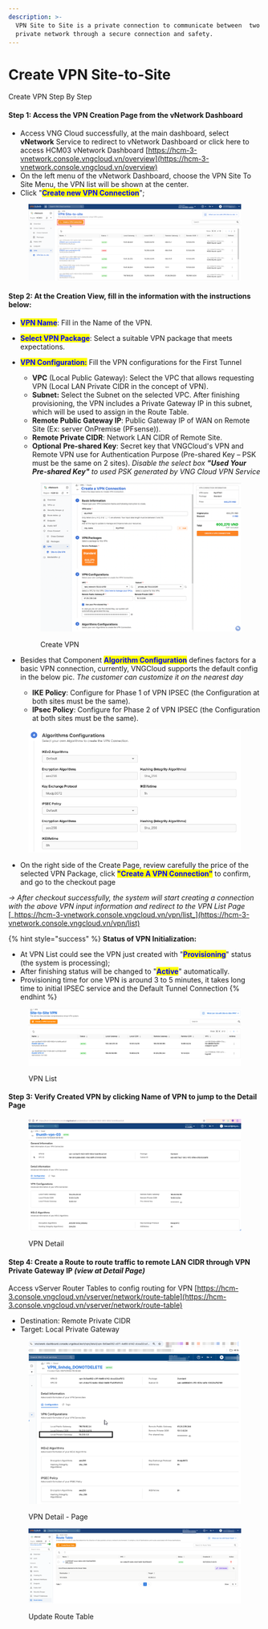 ```yaml
---
description: >-
  VPN Site to Site is a private connection to communicate between  two or more
  private network through a secure connection and safety.
---
```


# Create VPN Site-to-Site

Create VPN Step By Step

#### **Step 1:** Access the VPN Creation Page from the vNetwork Dashboard

* Access VNG Cloud successfully, at the main dashboard, select **vNetwork** Service to redirect to vNetwork Dashboard or click here to access HCM03 vNetwork Dashboard [https://hcm-3-vnetwork.console.vngcloud.vn/overview](https://hcm-3-vnetwork.console.vngcloud.vn/overview)
* On the left menu of the vNetwork Dashboard, choose the VPN Site To Site Menu, the VPN list will be shown at the center.
* Click "<mark style="color:blue;">**Create new VPN Connection**</mark>";

<figure><img src="../../.gitbook/assets/1 (2).png" alt=""><figcaption></figcaption></figure>

#### **Step 2:** At the Creation View, fill in the information with the instructions below:

* <mark style="color:blue;">**VPN Name**</mark>: Fill in the Name of the VPN.
* <mark style="color:blue;">**Select VPN Package**</mark>: Select a suitable VPN package that meets expectations.
*   <mark style="color:blue;">**VPN Configuration:**</mark> Fill the VPN configurations for the First Tunnel

    * **VPC** (Local Public Gateway): Select the VPC that allows requesting VPN (Local LAN Private CIDR in the concept of VPN).
    * **Subnet:** Select the Subnet on the selected VPC. After finishing provisioning, the VPN includes a Private Gateway IP in this subnet, which will be used to assign in the Route Table.
    * **Remote Public Gateway IP**: Public Gateway IP of WAN on Remote Site (Ex: server OnPremise (PFsense)).
    * **Remote Private CIDR**:  Network LAN CIDR of Remote Site.
    * **Optional** **Pre-shared Key**: Secret key that VNGCloud's VPN and Remote VPN use for Authentication Purpose (Pre-shared Key – PSK must be the same on 2 sites). _Disable the select box_ _**"Used Your Pre-shared Key"** to used PSK generated by VNG Cloud VPN Service_



    <figure><img src="../../.gitbook/assets/image (2) (1) (1) (1) (1) (1).png" alt=""><figcaption><p>Create VPN</p></figcaption></figure>
* Besides that Component <mark style="color:blue;">**Algorithm Configuration**</mark> defines factors for a basic VPN connection, currently, VNGCloud supports the default config in the below pic. _The customer can customize it on the nearest day_
  * &#x20;**IKE Policy**: Configure for Phase 1 of VPN IPSEC (the Configuration at both sites must be the same).
  * **IPsec Policy**: Configure for Phase 2 of VPN IPSEC  (the Configuration at both sites must be the same).

<figure><img src="../../.gitbook/assets/image (300).png" alt=""><figcaption></figcaption></figure>

* On the right side of the Create Page, review carefully the price of the selected VPN Package, click <mark style="color:blue;">**"Create A VPN Connection"**</mark> to confirm, and go to the checkout page

_-> After checkout successfully, the system will start creating a connection with the above VPN input information and redirect to the VPN List Page_ [_https://hcm-3-vnetwork.console.vngcloud.vn/vpn/list_](https://hcm-3-vnetwork.console.vngcloud.vn/vpn/list)

{% hint style="success" %}
**Status of VPN Initialization:**

* At VPN List could see the VPN just created with "<mark style="color:blue;">**Provisioning**</mark>" status (the system is processing);
* After finishing status will be changed to "<mark style="color:blue;">**Active**</mark>" automatically.
* Provisioning time for one VPN is around 3 to 5 minutes, it takes long time to initial IPSEC service and the Default Tunnel Connection
{% endhint %}

<figure><img src="../../.gitbook/assets/image (301).png" alt=""><figcaption><p>VPN List</p></figcaption></figure>

#### **Step 3:** Verify Created VPN by clicking Name of VPN to jump to the Detail Page

<figure><img src="../../.gitbook/assets/image (302).png" alt=""><figcaption><p>VPN Detail</p></figcaption></figure>

#### **Step 4:** Create a Route to route traffic to remote LAN CIDR through VPN **Private Gateway IP** _(view at Detail Page)_

Access vServer Router Tables to config routing for VPN [https://hcm-3.console.vngcloud.vn/vserver/network/route-table](https://hcm-3.console.vngcloud.vn/vserver/network/route-table)

* Destination: Remote Private CIDR
* Target: Local Private Gateway

<figure><img src="../../.gitbook/assets/image (306).png" alt=""><figcaption><p>VPN Detail - Page</p></figcaption></figure>

<figure><img src="../../.gitbook/assets/image (307).png" alt=""><figcaption><p>Update Route Table</p></figcaption></figure>



